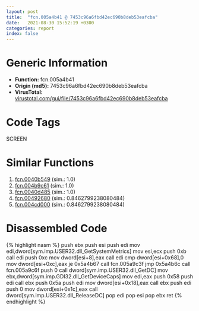 ```yaml
---
layout: post
title:  "fcn.005a4b41 @ 7453c96a6fbd42ec690b8deb53eafcba"
date:   2021-08-30 15:52:19 +0300
categories: report
index: false
---
```


# Generic Information
- **Function:** fcn.005a4b41
- **Origin (md5):** 7453c96a6fbd42ec690b8deb53eafcba
- **VirusTotal:** [virustotal.com/gui/file/7453c96a6fbd42ec690b8deb53eafcba][virustotal_ref]

# Code Tags
<span class="tag" id="SCREEN">SCREEN</span>


# Similar Functions

1. [fcn.0040b549][similar_1_ref] (sim.: 1.0)
2. [fcn.004b9c61][similar_2_ref] (sim.: 1.0)
3. [fcn.0040d485][similar_3_ref] (sim.: 1.0)
4. [fcn.00492680][similar_4_ref] (sim.: 0.8462799238080484)
5. [fcn.004cd000][similar_5_ref] (sim.: 0.8462799238080484)


# Disassembled Code

{% highlight nasm %}
push ebx
push esi
push edi
mov edi,dword[sym.imp.USER32.dll_GetSystemMetrics]
mov esi,ecx
push 0xb
call edi
push 0xc
mov dword[esi+8],eax
call edi
cmp dword[esi+0x68],0
mov dword[esi+0xc],eax
je 0x5a4b67
call fcn.005a9c3f
jmp 0x5a4b6c
call fcn.005a9c6f
push 0
call dword[sym.imp.USER32.dll_GetDC]
mov ebx,dword[sym.imp.GDI32.dll_GetDeviceCaps]
mov edi,eax
push 0x58
push edi
call ebx
push 0x5a
push edi
mov dword[esi+0x18],eax
call ebx
push edi
push 0
mov dword[esi+0x1c],eax
call dword[sym.imp.USER32.dll_ReleaseDC]
pop edi
pop esi
pop ebx
ret
{% endhighlight %}


[similar_1_ref]: /report/fcn.0040b549@d4e56c7d970c209a3a2b3c4b4cc5e586
[similar_2_ref]: /report/fcn.004b9c61@3e981d1767f44f5fe2446a49ffe52f4e
[similar_3_ref]: /report/fcn.0040d485@a2475448bf4050c1583e1970984a4d00
[similar_4_ref]: /report/fcn.00492680@be7fba7cc724acf4ae2900d99e0fc9c3
[similar_5_ref]: /report/fcn.004cd000@279a61b1e76da49531f1f16fd1102a2d
[virustotal_ref]: https://www.virustotal.com/gui/file/7453c96a6fbd42ec690b8deb53eafcba
